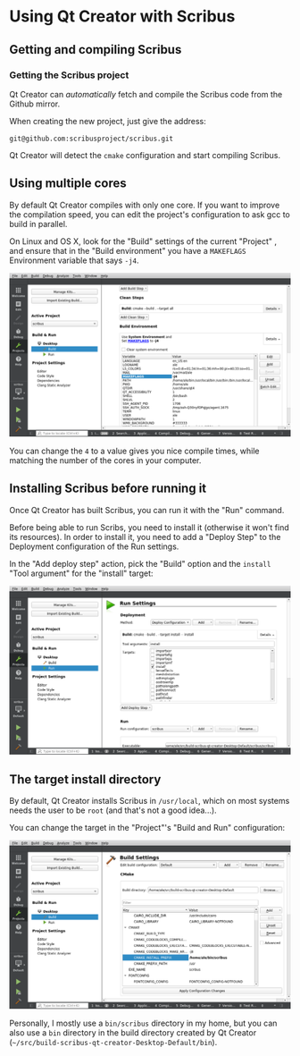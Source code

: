 # Using Qt Creator with Scribus

## Getting and compiling Scribus

### Getting the Scribus project

Qt Creator can _automatically_ fetch and compile the Scribus code from the Github mirror.

When creating the new project, just give the address:

```
git@github.com:scribusproject/scribus.git
```
Qt Creator will detect the `cmake` configuration and start compiling Scribus.

## Using multiple cores

By default Qt Creator compiles with only one core. If you want to improve the compilation speed, you can edit the project's configuration to ask gcc to build in parallel.

On Linux and OS X, look for the "Build" settings of the current "Project" , and ensure that in the "Build environment" you have a `MAKEFLAGS` Environment variable that says `-j4`.

![Set MAKEFLAGS to -j4](images/qt-creator-make-j4.png)


You can change the `4` to a value gives you nice compile times, while matching the number of the cores in your computer.

## Installing Scribus before running it

Once Qt Creator has built Scribus, you can run it with the "Run" command.

Before being able to run Scribs, you need to install it (otherwise it won't find its resources). In order to install it, you need to add a "Deploy Step" to the Deployment configuration of the Run settings.

In the "Add deploy step" action, pick the "Build" option and the `install` "Tool argument" for the "install" target: 

![Set the `CMAKE_INSTALL_PREFIX` ](images/qt-creator-cmake-install-step.png)


## The target install directory

By default, Qt Creator installs Scribus in `/usr/local`, which on most systems needs the user to be `root` (and that's not a good idea...).

You can change the target in the "Project"'s "Build and Run" configuration:

![Set the `CMAKE_INSTALL_PREFIX` ](images/qt-creator-cmake-install-prefix.png)

Personally, I mostly use a `bin/scribus` directory in my home, but you can also use a `bin` directory in the build directory created by Qt Creator (`~/src/build-scribus-qt-creator-Desktop-Default/bin`).
